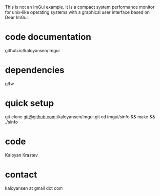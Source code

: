 This is not an ImGui example. It is a compact system performance monitor for unix-like operating systems with a graphical user interface based on Dear ImGui.

code documentation
=====
github.io/kaloyansen/imgui 

dependencies
=====
glfw

quick setup
=====

git clone git@github.com:/kaloyansen/imgui.git
cd imgui/sinfo && make && ./sinfo

code
=====
Kaloyan Krastev

contact
=====
kaloyansen at gmail dot com


